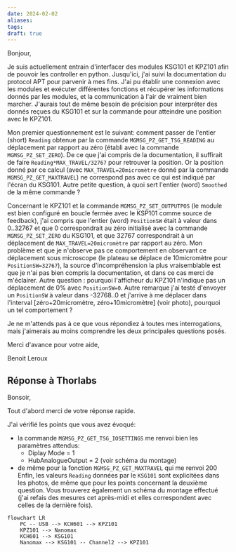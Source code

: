 ```yaml
---
date: 2024-02-02
aliases: 
tags: 
draft: true
---
```


Bonjour,

Je suis actuellement entrain d'interfacer des modules KSG101 et KPZ101 afin de pouvoir les controller en python. Jusqu'ici, j'ai suivi la documentation du protocol APT pour parvenir à mes fins. J'ai pu établir une connexion avec les modules et exécuter différentes fonctions et récupérer les informations donnés par les modules, et la communication à l'air de vraiment bien marcher. J'aurais tout de même besoin de précision pour interpréter des donnés reçues du KSG101 et sur la commande pour atteindre une position avec le KPZ101.

Mon premier questionnement est le suivant: comment passer de l'entier (short) `Reading` obtenue par la commande `MGMSG_PZ_GET_TSG_READING` au déplacement par rapport au zéro (établi avec la commande `MGMSG_PZ_SET_ZERO`). De ce que j'ai compris de la documentation, il suffirait de faire `Reading*MAX_TRAVEL/32767` pour retrouver la position. Or la position donné par ce calcul (avec `MAX_TRAVEL=20micromètre` donné par la commande `MGMSG_PZ_GET_MAXTRAVEL`) ne correspond pas avec ce qui est indiqué par l'écran du KSG101. Autre petite question, à quoi sert l'entier (word) `Smoothed` de la même commande ? 

Concernant le KPZ101 et la commande `MGMSG_PZ_SET_OUTPUTPOS` (le module est bien configuré en boucle fermée avec le KSP101 comme source de feedback), j'ai compris que l'entier (word) `PositionSW` était à valeur dans 0..32767 et que 0 correspondrait au zéro initialisé avec la commande `MGMSG_PZ_SET_ZERO` du KSG101, et que 32767 correspondrait à un déplacement de `MAX_TRAVEL=20micromètre` par rapport au zéro. Mon problème et que je n'observe pas ce comportement en observant ce déplacement sous microscope (le plateau se déplace de 10micromètre pour `PositionSW=32767`), la source d'incompréhension la plus vraisemblable est que je n'ai pas bien compris la documentation, et dans ce cas merci de m'éclairer. Autre question : pourquoi l'afficheur du KPZ101 n'indique pas un déplacement de 0% avec `PositionSW=0`. Autre remarque j'ai testé d'envoyer un `PositionSW` à valeur dans -32768..0 et j'arrive à me déplacer dans l'interval [zéro+20micromètre, zéro+10micromètre] (voir photo), pourquoi un tel comportement ?

Je ne m'attends pas à ce que vous répondiez à toutes mes interrogations, mais j'aimerais au moins comprendre les deux principales questions posés.

Merci d'avance pour votre aide,

Benoit Leroux

## Réponse à Thorlabs

Bonsoir,

Tout d'abord merci de votre réponse rapide.

J'ai vérifié les points que vous avez évoqué:
- la commande `MGMSG_PZ_GET_TSG_IOSETTINGS` me renvoi bien les paramètres attendus:
	- Diplay Mode = 1
	- HubAnalogueOutput = 2 (voir schéma du montage)
- de même pour la fonction `MGMSG_PZ_GET_MAXTRAVEL` qui me renvoi 200
Enfin, les valeurs `Reading` données par le `KSG101` sont explicitées dans les photos, de même que pour les points concernant la deuxième question. Vous trouverez également un schéma du montage effectué (j'ai refais des mesures cet après-midi et elles correspondent avec celles de la dernière fois).

```mermaid
flowchart LR
	PC -- USB --> KCH601 --> KPZ101
	KPZ101 --> Nanomax 
	KCH601 --> KSG101
	Nanomax --> KSG101 -- Channel2 --> KPZ101
```
